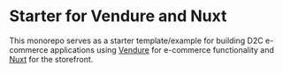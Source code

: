 # Starter for Vendure and Nuxt

This monorepo serves as a starter template/example for building D2C e-commerce applications using [Vendure](https://vendure.io/) for e-commerce functionality and [Nuxt](https://nuxt.com/) for the storefront.
